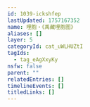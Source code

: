 ```yaml
---
id: 1039-ickshfep
lastUpdated: 1757167352
name: 埋胞・《禹藏埋胞图》
aliases: []
layer: 5
categoryId: cat_uWLHUZtI
tagIds:
  - tag_eAgXxyKy
nsfw: false
parent: ""
relatedEntries: []
timelineEvents: []
titledLinks: []
---
```


